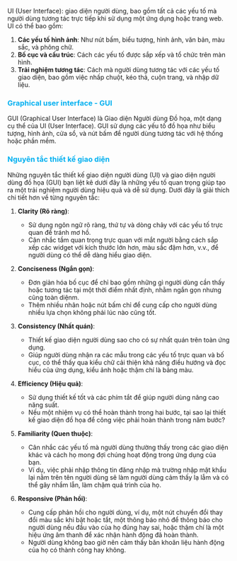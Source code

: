 UI (User Interface): giao diện người dùng, bao gồm tất cả các yếu tố mà người dùng tương tác trực tiếp khi sử dụng một ứng dụng hoặc trang web. UI có thể bao gồm:

1. **Các yếu tố hình ảnh**: Như nút bấm, biểu tượng, hình ảnh, văn bản, màu sắc, và phông chữ.
2. **Bố cục và cấu trúc**: Cách các yếu tố được sắp xếp và tổ chức trên màn hình.
3. **Trải nghiệm tương tác**: Cách mà người dùng tương tác với các yếu tố giao diện, bao gồm việc nhấp chuột, kéo thả, cuộn trang, và nhập dữ liệu.
### <span style="color:rgb(0, 176, 240)">Graphical user interface - GUI</span> 
GUI (Graphical User Interface) là Giao diện Người dùng Đồ họa, một dạng cụ thể của UI (User Interface). GUI sử dụng các yếu tố đồ họa như biểu tượng, hình ảnh, cửa sổ, và nút bấm để người dùng tương tác với hệ thống hoặc phần mềm.

### <span style="color:rgb(0, 176, 240)">Nguyên tắc thiết kế giao diện</span> 
Những nguyên tắc thiết kế giao diện người dùng (UI) và giao diện người dùng đồ họa (GUI) bạn liệt kê dưới đây là những yếu tố quan trọng giúp tạo ra một trải nghiệm người dùng hiệu quả và dễ sử dụng. Dưới đây là giải thích chi tiết hơn về từng nguyên tắc:

1. **Clarity (Rõ ràng)**:
    - Sử dụng ngôn ngữ rõ ràng, thứ tự và dòng chảy với các yếu tố trực quan để tránh mơ hồ. 
    - Cân nhắc tầm quan trọng trực quan với mắt người bằng cách sắp xếp các widget với kích thước lớn hơn, màu sắc đậm hơn, v.v., để người dùng có thể dễ dàng hiểu giao diện.

2. **Conciseness (Ngắn gọn)**:
    - Đơn giản hóa bố cục để chỉ bao gồm những gì người dùng cần thấy hoặc tương tác tại một thời điểm nhất định, nhằm ngắn gọn nhưng cũng toàn diệnm.
    - Thêm nhiều nhãn hoặc nút bấm chỉ để cung cấp cho người dùng nhiều lựa chọn không phải lúc nào cũng tốt.

3. **Consistency (Nhất quán)**:
    - Thiết kế giao diện người dùng sao cho có sự nhất quán trên toàn ứng dụng.
    - Giúp người dùng nhận ra các mẫu trong các yếu tố trực quan và bố cục, có thể thấy qua kiểu chữ cải thiện khả năng điều hướng và đọc hiểu của ứng dụng, kiểu ảnh hoặc thậm chí là bảng màu.

4. **Efficiency (Hiệu quả)**:
    - Sử dụng thiết kế tốt và các phím tắt để giúp người dùng nâng cao năng suất.
    - Nếu một nhiệm vụ có thể hoàn thành trong hai bước, tại sao lại thiết kế giao diện đồ họa để công việc phải hoàn thành trong năm bước?

5. **Familiarity (Quen thuộc)**:
    - Cân nhắc các yếu tố mà người dùng thường thấy trong các giao diện khác và cách họ mong đợi chúng hoạt động trong ứng dụng của bạn.
    - Ví dụ, việc phải nhập thông tin đăng nhập mà trường nhập mật khẩu lại nằm trên tên người dùng sẽ làm người dùng cảm thấy lạ lẫm và có thể gây nhầm lẫn, làm chậm quá trình của họ.

6. **Responsive (Phản hồi)**:
    - Cung cấp phản hồi cho người dùng, ví dụ, một nút chuyển đổi thay đổi màu sắc khi bật hoặc tắt, một thông báo nhỏ để thông báo cho người dùng nếu đầu vào của họ đúng hay sai, hoặc thậm chí là một hiệu ứng âm thanh để xác nhận hành động đã hoàn thành.
    - Người dùng không bao giờ nên cảm thấy băn khoăn liệu hành động của họ có thành công hay không.

